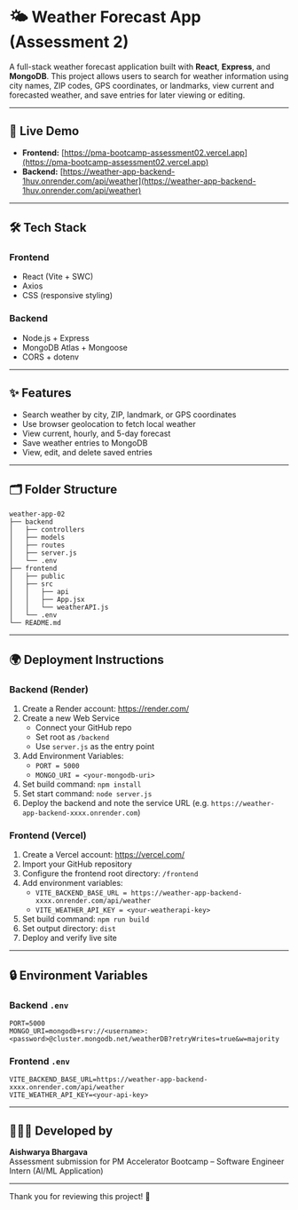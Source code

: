 
# 🌤️ Weather Forecast App (Assessment 2)

A full-stack weather forecast application built with **React**, **Express**, and **MongoDB**. This project allows users to search for weather information using city names, ZIP codes, GPS coordinates, or landmarks, view current and forecasted weather, and save entries for later viewing or editing.

---

## 🚀 Live Demo
- **Frontend:** [https://pma-bootcamp-assessment02.vercel.app](https://pma-bootcamp-assessment02.vercel.app)
- **Backend:** [https://weather-app-backend-1huv.onrender.com/api/weather](https://weather-app-backend-1huv.onrender.com/api/weather)

---

## 🛠️ Tech Stack

### Frontend
- React (Vite + SWC)
- Axios
- CSS (responsive styling)

### Backend
- Node.js + Express
- MongoDB Atlas + Mongoose
- CORS + dotenv

---

## ✨ Features
- Search weather by city, ZIP, landmark, or GPS coordinates
- Use browser geolocation to fetch local weather
- View current, hourly, and 5-day forecast
- Save weather entries to MongoDB
- View, edit, and delete saved entries

---

## 🗂️ Folder Structure
```
weather-app-02
├── backend
│   ├── controllers
│   ├── models
│   ├── routes
│   ├── server.js
│   └── .env
├── frontend
│   ├── public
│   ├── src
│   │   ├── api
│   │   ├── App.jsx
│   │   └── weatherAPI.js
│   └── .env
└── README.md
```

---

## 🌍 Deployment Instructions

### Backend (Render)
1. Create a Render account: https://render.com/
2. Create a new Web Service
   - Connect your GitHub repo
   - Set root as `/backend`
   - Use `server.js` as the entry point
3. Add Environment Variables:
   - `PORT = 5000`
   - `MONGO_URI = <your-mongodb-uri>`
4. Set build command: `npm install`
5. Set start command: `node server.js`
6. Deploy the backend and note the service URL (e.g. `https://weather-app-backend-xxxx.onrender.com`)

### Frontend (Vercel)
1. Create a Vercel account: https://vercel.com/
2. Import your GitHub repository
3. Configure the frontend root directory: `/frontend`
4. Add environment variables:
   - `VITE_BACKEND_BASE_URL = https://weather-app-backend-xxxx.onrender.com/api/weather`
   - `VITE_WEATHER_API_KEY = <your-weatherapi-key>`
5. Set build command: `npm run build`
6. Set output directory: `dist`
7. Deploy and verify live site

---

## 🔒 Environment Variables

### Backend `.env`
```
PORT=5000
MONGO_URI=mongodb+srv://<username>:<password>@cluster.mongodb.net/weatherDB?retryWrites=true&w=majority
```

### Frontend `.env`
```
VITE_BACKEND_BASE_URL=https://weather-app-backend-xxxx.onrender.com/api/weather
VITE_WEATHER_API_KEY=<your-api-key>
```

---

## 👩🏻‍💻 Developed by
**Aishwarya Bhargava**  
Assessment submission for PM Accelerator Bootcamp – Software Engineer Intern (AI/ML Application)

---

Thank you for reviewing this project! 🌟

